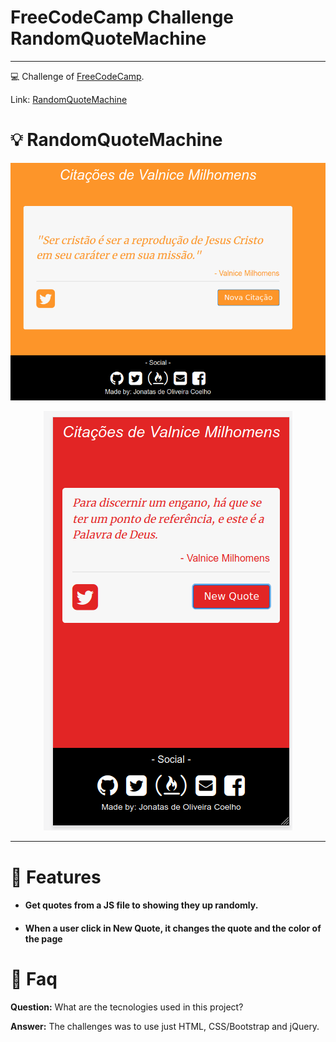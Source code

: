 # FreeCodeCamp Challenge RandomQuoteMachine

---

💻 Challenge of [FreeCodeCamp](https://www.freecodecamp.org).

Link: [RandomQuoteMachine](https://jonatasoc.github.io/fcc-03-RandomQuoteMachine/)

# :bulb: RandomQuoteMachine

<p align="center">
   <img src="docs/screenshot.png" width="auto"/>
</p>

<p align="center">
   <img src="docs/screenshot2.png" width="auto"/>
</p>


---

# :rocket: Features

- #### Get quotes from a JS file to showing they up randomly.
- #### When a user click in New Quote, it changes the quote and the color of the page

# :postbox: Faq

**Question:** What are the tecnologies used in this project?

**Answer:** The challenges was to use just HTML, CSS/Bootstrap and jQuery.
